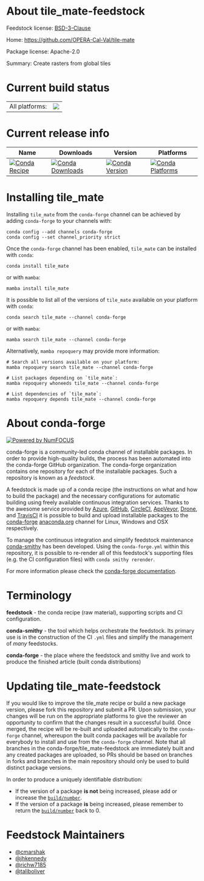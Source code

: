 About tile_mate-feedstock
=========================

Feedstock license: [BSD-3-Clause](https://github.com/conda-forge/tile_mate-feedstock/blob/main/LICENSE.txt)

Home: https://github.com/OPERA-Cal-Val/tile-mate

Package license: Apache-2.0

Summary: Create rasters from global tiles

Current build status
====================


<table><tr><td>All platforms:</td>
    <td>
      <a href="https://dev.azure.com/conda-forge/feedstock-builds/_build/latest?definitionId=21348&branchName=main">
        <img src="https://dev.azure.com/conda-forge/feedstock-builds/_apis/build/status/tile_mate-feedstock?branchName=main">
      </a>
    </td>
  </tr>
</table>

Current release info
====================

| Name | Downloads | Version | Platforms |
| --- | --- | --- | --- |
| [![Conda Recipe](https://img.shields.io/badge/recipe-tile__mate-green.svg)](https://anaconda.org/conda-forge/tile_mate) | [![Conda Downloads](https://img.shields.io/conda/dn/conda-forge/tile_mate.svg)](https://anaconda.org/conda-forge/tile_mate) | [![Conda Version](https://img.shields.io/conda/vn/conda-forge/tile_mate.svg)](https://anaconda.org/conda-forge/tile_mate) | [![Conda Platforms](https://img.shields.io/conda/pn/conda-forge/tile_mate.svg)](https://anaconda.org/conda-forge/tile_mate) |

Installing tile_mate
====================

Installing `tile_mate` from the `conda-forge` channel can be achieved by adding `conda-forge` to your channels with:

```
conda config --add channels conda-forge
conda config --set channel_priority strict
```

Once the `conda-forge` channel has been enabled, `tile_mate` can be installed with `conda`:

```
conda install tile_mate
```

or with `mamba`:

```
mamba install tile_mate
```

It is possible to list all of the versions of `tile_mate` available on your platform with `conda`:

```
conda search tile_mate --channel conda-forge
```

or with `mamba`:

```
mamba search tile_mate --channel conda-forge
```

Alternatively, `mamba repoquery` may provide more information:

```
# Search all versions available on your platform:
mamba repoquery search tile_mate --channel conda-forge

# List packages depending on `tile_mate`:
mamba repoquery whoneeds tile_mate --channel conda-forge

# List dependencies of `tile_mate`:
mamba repoquery depends tile_mate --channel conda-forge
```


About conda-forge
=================

[![Powered by
NumFOCUS](https://img.shields.io/badge/powered%20by-NumFOCUS-orange.svg?style=flat&colorA=E1523D&colorB=007D8A)](https://numfocus.org)

conda-forge is a community-led conda channel of installable packages.
In order to provide high-quality builds, the process has been automated into the
conda-forge GitHub organization. The conda-forge organization contains one repository
for each of the installable packages. Such a repository is known as a *feedstock*.

A feedstock is made up of a conda recipe (the instructions on what and how to build
the package) and the necessary configurations for automatic building using freely
available continuous integration services. Thanks to the awesome service provided by
[Azure](https://azure.microsoft.com/en-us/services/devops/), [GitHub](https://github.com/),
[CircleCI](https://circleci.com/), [AppVeyor](https://www.appveyor.com/),
[Drone](https://cloud.drone.io/welcome), and [TravisCI](https://travis-ci.com/)
it is possible to build and upload installable packages to the
[conda-forge](https://anaconda.org/conda-forge) [anaconda.org](https://anaconda.org/)
channel for Linux, Windows and OSX respectively.

To manage the continuous integration and simplify feedstock maintenance
[conda-smithy](https://github.com/conda-forge/conda-smithy) has been developed.
Using the ``conda-forge.yml`` within this repository, it is possible to re-render all of
this feedstock's supporting files (e.g. the CI configuration files) with ``conda smithy rerender``.

For more information please check the [conda-forge documentation](https://conda-forge.org/docs/).

Terminology
===========

**feedstock** - the conda recipe (raw material), supporting scripts and CI configuration.

**conda-smithy** - the tool which helps orchestrate the feedstock.
                   Its primary use is in the construction of the CI ``.yml`` files
                   and simplify the management of *many* feedstocks.

**conda-forge** - the place where the feedstock and smithy live and work to
                  produce the finished article (built conda distributions)


Updating tile_mate-feedstock
============================

If you would like to improve the tile_mate recipe or build a new
package version, please fork this repository and submit a PR. Upon submission,
your changes will be run on the appropriate platforms to give the reviewer an
opportunity to confirm that the changes result in a successful build. Once
merged, the recipe will be re-built and uploaded automatically to the
`conda-forge` channel, whereupon the built conda packages will be available for
everybody to install and use from the `conda-forge` channel.
Note that all branches in the conda-forge/tile_mate-feedstock are
immediately built and any created packages are uploaded, so PRs should be based
on branches in forks and branches in the main repository should only be used to
build distinct package versions.

In order to produce a uniquely identifiable distribution:
 * If the version of a package **is not** being increased, please add or increase
   the [``build/number``](https://docs.conda.io/projects/conda-build/en/latest/resources/define-metadata.html#build-number-and-string).
 * If the version of a package **is** being increased, please remember to return
   the [``build/number``](https://docs.conda.io/projects/conda-build/en/latest/resources/define-metadata.html#build-number-and-string)
   back to 0.

Feedstock Maintainers
=====================

* [@cmarshak](https://github.com/cmarshak/)
* [@jhkennedy](https://github.com/jhkennedy/)
* [@richw7185](https://github.com/richw7185/)
* [@taliboliver](https://github.com/taliboliver/)

